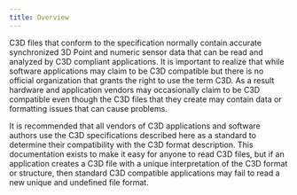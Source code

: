 ```yaml
---
title: Overview
---
```


C3D files that conform to the specification normally contain accurate synchronized 3D Point and numeric sensor data that can be read and analyzed by C3D compliant applications.  It is important to realize that while software applications may claim to be C3D compatible but there is no official organization that grants the right to use the term C3D.  As a result hardware and application vendors may occasionally claim to be C3D compatible even though the C3D files that they create may contain data or formatting issues that can cause problems.

It is recommended that all vendors of C3D applications and software authors use the C3D specifications described here as a standard to determine their compatibility with the C3D format description.  This documentation exists to make it easy for anyone to read C3D files, but if an application creates a C3D file with a unique interpretation of the C3D format or structure, then standard C3D compatible applications may fail to read a new unique and undefined file format.
